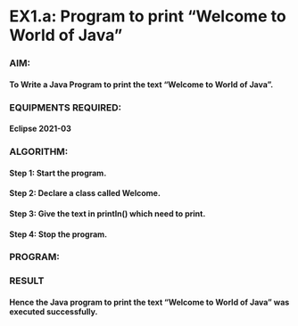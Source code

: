 # EX1.a: Program to print “Welcome to World of Java”

### AIM:

#### To Write a Java Program to print the text “Welcome to World of Java”.

### EQUIPMENTS REQUIRED:

#### Eclipse 2021-03

### ALGORITHM:

#### Step 1: Start the program.

#### Step 2: Declare a class called Welcome.

#### Step 3: Give the text in println() which need to print.

#### Step 4: Stop the program.

### PROGRAM:











### RESULT
#### Hence the Java program to print the text “Welcome to World of Java” was executed successfully.